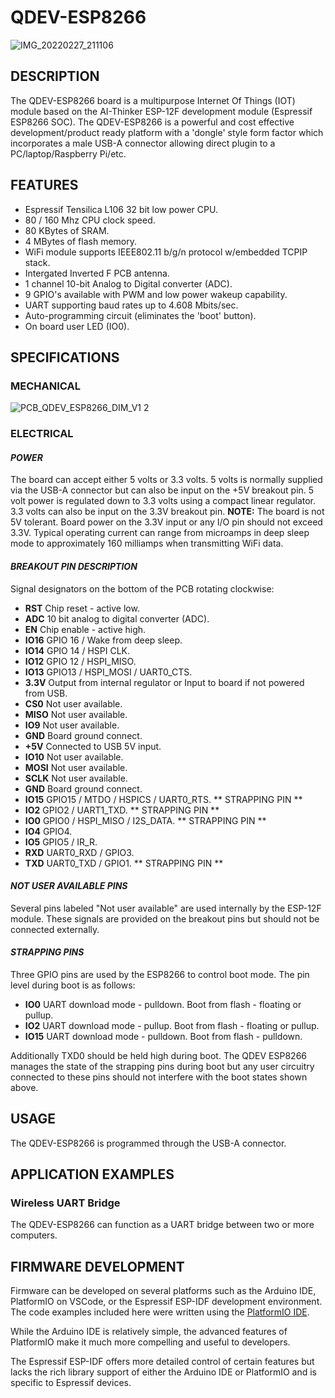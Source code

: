 # QDEV-ESP8266
![IMG_20220227_211106](https://user-images.githubusercontent.com/99380815/155886137-8354b025-064f-463b-b2ff-134bc2cd164e.jpg)


## DESCRIPTION
The QDEV-ESP8266 board is a multipurpose Internet Of Things (IOT) module based on the AI-Thinker ESP-12F development module (Espressif ESP8266 SOC). 
The QDEV-ESP8266 is a powerful and cost effective development/product ready platform with a 'dongle' style form factor which incorporates a male USB-A connector allowing direct plugin to a PC/laptop/Raspberry Pi/etc.

## FEATURES
- Espressif Tensilica L106 32 bit low power CPU.
- 80 / 160 Mhz CPU clock speed.
- 80 KBytes of SRAM.
- 4 MBytes of flash memory.
- WiFi module supports IEEE802.11 b/g/n protocol w/embedded TCPIP stack.
- Intergated Inverted F PCB antenna.
- 1 channel 10-bit Analog to Digital converter (ADC).
- 9 GPIO's available with PWM and low power wakeup capability.
- UART supporting baud rates up to 4.608 Mbits/sec.
- Auto-programming circuit (eliminates the 'boot' button).
- On board user LED (IO0).

## SPECIFICATIONS
### MECHANICAL
![PCB_QDEV_ESP8266_DIM_V1 2](https://user-images.githubusercontent.com/99380815/154401655-a657988f-43b5-4292-a79f-05efef374700.png)

### ELECTRICAL
#### *POWER*
The board can accept either 5 volts or 3.3 volts. 5 volts is normally supplied via the USB-A connector but can also be input on the +5V breakout pin.
5 volt power is regulated down to 3.3 volts using a compact linear regulator. 3.3 volts can also be input on the 3.3V breakout pin.
**NOTE:** The board is not 5V tolerant. Board power on the 3.3V input or any I/O pin should not exceed 3.3V.
Typical operating current can range from microamps in deep sleep mode to approximately 160 milliamps when transmitting WiFi data. 

#### *BREAKOUT PIN DESCRIPTION*
Signal designators on the bottom of the PCB rotating clockwise:
- **RST** Chip reset - active low.
- **ADC** 10 bit analog to digital converter (ADC).
- **EN** Chip enable - active high.
- **IO16** GPIO 16 / Wake from deep sleep.
- **IO14** GPIO 14 / HSPI CLK.
- **IO12** GPIO 12 / HSPI_MISO.
- **IO13** GPIO13 / HSPI_MOSI / UART0_CTS.
- **3.3V** Output from internal regulator or Input to board if not powered from USB.
- **CS0** Not user available.
- **MISO** Not user available.
- **IO9** Not user available.
- **GND** Board ground connect.
- **+5V** Connected to USB 5V input.
- **IO10** Not user available.
- **MOSI** Not user available.
- **SCLK** Not user available.
- **GND** Board ground connect.
- **IO15** GPIO15 / MTDO / HSPICS / UART0_RTS. ** STRAPPING PIN **
- **IO2** GPIO2 / UART1_TXD. ** STRAPPING PIN **
- **IO0** GPIO0 / HSPI_MISO / I2S_DATA. ** STRAPPING PIN **
- **IO4** GPIO4.
- **IO5** GPIO5 / IR_R.
- **RXD** UART0_RXD / GPIO3.
- **TXD** UART0_TXD / GPIO1. ** STRAPPING PIN **

#### *NOT USER AVAILABLE PINS*
Several pins labeled "Not user available" are used internally by the ESP-12F module. These signals are provided on the breakout pins but should not be connected externally.

#### *STRAPPING PINS*
Three GPIO pins are used by the ESP8266 to control boot mode. The pin level during boot is as follows:
- **IO0** UART download mode - pulldown. Boot from flash - floating or pullup. 
- **IO2** UART download mode - pullup. Boot from flash - floating or pullup.
- **IO15** UART download mode - pulldown. Boot from flash - pulldown.

Additionally TXD0 should be held high during boot.
The QDEV ESP8266 manages the state of the strapping pins during boot but any user circuitry connected to these pins should not interfere with the boot states shown above. 

## USAGE
The QDEV-ESP8266 is programmed through the USB-A connector.

## APPLICATION EXAMPLES
### Wireless UART Bridge
The QDEV-ESP8266 can function as a UART bridge between two or more computers. 

## FIRMWARE DEVELOPMENT
Firmware can be developed on several platforms such as the Arduino IDE, PlatformIO on VSCode, or the Espressif ESP-IDF development environment. 
The code examples included here were written using the [PlatformIO IDE](https://platformio.org/install/ide?install=vscode).

While the Arduino IDE is relatively simple, the advanced features of PlatformIO make it much more compelling and useful to developers. 

The Espressif ESP-IDF offers more detailed control of certain features but lacks the rich library support of either the Arduino IDE or PlatformIO and is specific to Espressif devices.


